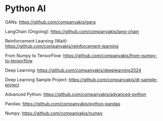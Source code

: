 # Python AI

GANs:
https://github.com/companyakis/gans

LangChain (Ongoing):
https://github.com/companyakis/lang-chain

Reinforcement Learning (Wait):
https://github.com/companyakis/reinforcement-learning

From Numpy to TensorFlow:
https://github.com/companyakis/from-numpy-to-tensorflow

Deep Learning:
https://github.com/companyakis/deeplearning2024

Deep Learning Sample Project:
https://github.com/companyakis/dl-sample-project

Advanced Python:
https://github.com/companyakis/advanced-python

Pandas: 
https://github.com/companyakis/python-pandas

Numpy: 
https://github.com/companyakis/numpy


